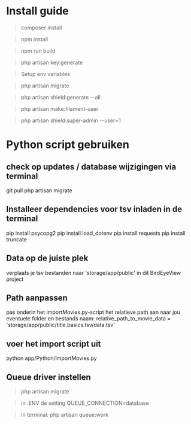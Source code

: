 <h1> Install guide </h1>

> composer install

> npm install

> npm run build

> php artisan key:generate

> Setup env variables

> php artisan migrate

> php artisan shield:generate --all

> php artisan make:filament-user

> php artisan shield:super-admin --user=1

# Python script gebruiken

## check op updates / database wijzigingen via terminal
git pull
php artisan migrate

## Installeer dependencies voor tsv inladen in de terminal

pip install psycopg2
pip install load_dotenv
pip install requests
pip install truncate

## Data op de juiste plek
verplaats je tsv bestanden naar 'storage/app/public' in dit BirdEyeView project

## Path aanpassen
pas onderin het importMovies.py-script het relatieve path aan naar jou eventuele folder en bestands naam:
relative_path_to_movie_data = 'storage/app/public/title.basics.tsv/data.tsv'

## voer het import script uit
python app/Python/importMovies.py


## Queue driver instellen
> php artisan migrate

> in .ENV de setting QUEUE_CONNECTION=database

> in terminal: php artisan queue:work
